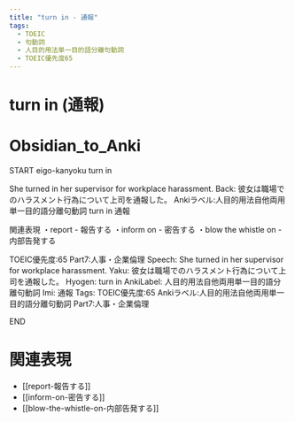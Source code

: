 ```yaml
---
title: "turn in - 通報"
tags:
  - TOEIC
  - 句動詞
  - 人目的用法単一目的語分離句動詞
  - TOEIC優先度65
---
```


# turn in (通報)

# Obsidian_to_Anki
START
eigo-kanyoku
turn in

She turned in her supervisor for workplace harassment.
Back:
彼女は職場でのハラスメント行為について上司を通報した。
Ankiラベル:人目的用法自他両用単一目的語分離句動詞
turn in
通報

関連表現
・report - 報告する
・inform on - 密告する
・blow the whistle on - 内部告発する

TOEIC優先度:65
Part7:人事・企業倫理
Speech: She turned in her supervisor for workplace harassment.
Yaku: 彼女は職場でのハラスメント行為について上司を通報した。
Hyogen: turn in
AnkiLabel: 人目的用法自他両用単一目的語分離句動詞
Imi: 通報
Tags: TOEIC優先度:65 Ankiラベル:人目的用法自他両用単一目的語分離句動詞 Part7:人事・企業倫理
<!--ID: 1752337547878-->
END

# 関連表現
- [[report-報告する]]
- [[inform-on-密告する]]
- [[blow-the-whistle-on-内部告発する]] 